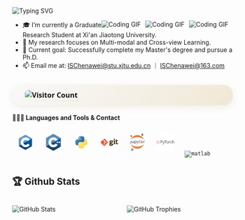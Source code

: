 ![Typing SVG](https://readme-typing-svg.herokuapp.com?color=%23B8A47E&bg=%23121212&center=true&vCenter=true&width=900&lines=Hi+there+👋,+I+am+Zhongwei+Chen.;🎉+Welcome+to+My+Github!;🤖+I'm+interested+in+Multi-modal+and+Cross-view+learning!;💬+Feel+free+to+ask+me+any+questions!)
<!-- 动图装饰（右上角） -->
<img src="https://media.giphy.com/media/v1.Y2lkPTc5MGI3NjExM3pmbjYwaHcxNXNhNGV5b3NlYnB1amh0N2c3eHAybWJxOXh1dDRyaSZlcD12MV9zdGlja2Vyc19zZWFyY2gmY3Q9cw/LMt9638dO8dftAjtco/giphy.gif" 
     alt="Coding GIF" align="right" width="100" />
<img 
src="https://media.giphy.com/media/v1.Y2lkPTc5MGI3NjExZWpocXkwZDVxZ3B3M3R1c29ocDNsNGN5bDlodGdmaWhlemUyMXpoaSZlcD12MV9zdGlja2Vyc19zZWFyY2gmY3Q9cw/UIORmzXnDn8wTGvnXP/giphy.gif" 
     alt="Coding GIF" align="right" width="100" />
 <img src="https://media.giphy.com/media/v1.Y2lkPTc5MGI3NjExdjl6cjdsNmlzZGZsMGs5cnU4ODQwcGpnb3oyenA3Zm15M3Z4ZHg0ZCZlcD12MV9zdGlja2Vyc19zZWFyY2gmY3Q9cw/qMA60yQ2fUkXzm7WD2/giphy.gif" 
     alt="Coding GIF" align="right" width="100" />

- 🎓 I’m currently a Graduate Research Student at Xi'an Jiaotong University.
- 🔬 My research focuses on Multi-modal and Cross-view Learning.
- 🎯 Current goal: Successfully complete my Master's degree and pursue a Ph.D.
- 📫 Email me at: ISChenawei@stu.xjtu.edu.cn ｜ ISChenawei@163.com

<!-- 👁️ Visitor Counter 小卡片（简洁金色版） -->
<div align="center" style="margin-top: 30px;">
  <div style="
    display: inline-block;
    background: linear-gradient(135deg, #F9F9F9, #F0E8D5);
    border-radius: 20px;
    padding: 12px 25px;
    box-shadow: 0 4px 16px rgba(184,164,126,0.2);
    font-size: 16px;
    font-weight: bold;
    color: #121212;
    font-family: 'Segoe UI', sans-serif;
    display: flex;
    align-items: center;
    gap: 12px;
  ">
    <img src="https://komarev.com/ghpvc/?username=ISChenawei&style=flat-square&color=B8A47E" 
         alt="Visitor Count"
         style="margin-left: 4px; border-radius: 6px; box-shadow: 0 2px 4px rgba(184,164,126,0.1);" />
  </div>
</div>
  


<h4>👨🏻‍💻 Languages and Tools & Contact</h4>

<p align="left" style="margin-top: 10px; margin-bottom: 20px;">
  <!-- 技术图标 -->
  <code><img height="40" style="margin: 10px;" src="https://raw.githubusercontent.com/github/explore/main/topics/c/c.png" alt="c"/></code>
  <code><img height="40" style="margin: 10px;" src="https://raw.githubusercontent.com/github/explore/main/topics/cpp/cpp.png" alt="cpp"/></code>
  <code><img height="40" style="margin: 10px;" src="https://raw.githubusercontent.com/github/explore/main/topics/python/python.png" alt="python"/></code>
  <code><img height="40" style="margin: 10px;" src="https://raw.githubusercontent.com/github/explore/main/topics/git/git.png" alt="git"/></code>
  <code><img height="40" style="margin: 10px;" src="https://raw.githubusercontent.com/github/explore/main/topics/jupyter-notebook/jupyter-notebook.png" alt="jupyter"/></code>
  <code><img height="40" style="margin: 10px;" src="https://raw.githubusercontent.com/github/explore/main/topics/pytorch/pytorch.png" alt="pytorch"/></code>
  <code><img height="40" style="margin: 10px;" src="https://upload.wikimedia.org/wikipedia/commons/2/21/Matlab_Logo.png" alt="matlab"/></code>
</p>

<h2>🏆 Github Stats</h2> 
<br clear="both"/>
<a href="https://github.com/muskanrani/github-readme-stats">
  <img align="left" width="48%" 
       src="https://github-readme-stats.vercel.app/api?username=muskanrani&show_icons=true&hide_title=true&theme=shadow_blue&hide_border=true" 
       alt="GitHub Stats" />
</a>

<!-- 🏆 右侧：GitHub 奖杯卡片（行内展示） -->
<a href="https://github.com/ryo-ma/github-profile-trophy">
  <img align="right" width="48%" 
       src="https://github-profile-trophy.vercel.app/?username=ISChenawei&theme=onedark&no-frame=true&no-bg=true&row=1&column=3&margin-w=10&title=Commit,Stars,Repositories" 
       alt="GitHub Trophies" />
</a>

<br clear="both"/>





